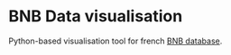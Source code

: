 # BNB Data visualisation

Python-based visualisation tool for french [BNB database](data.gouv.fr/fr/datasets/base-de-donnee-nationale-des-batiments-version-0-6/).
